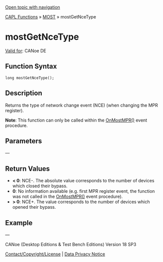 [Open topic with navigation](../../../../../CANoeDEFamily.htm#Topics/CAPLFunctions/MOST/Functions/CAPLfunctionMOSTGetNCEType.md)

[CAPL Functions](../../CAPLfunctions.md) » [MOST](../CAPLfunctionsMOSTOverview.md) » mostGetNceType

# mostGetNceType

[Valid for](../../../Shared/FeatureAvailability.md):  CANoe DE

## Function Syntax

```plaintext
long mostGetNceType();
```

## Description

Returns the type of network change event (NCE) (when changing the MPR register).

**Note**: This function can only be called within the [OnMostMPR()](../EventProcedures/CAPLfunctionOnMOSTMPR.md) event procedure.

## Parameters

—

## Return Values

- **< 0**: NCE-. The absolute value corresponds to the number of devices which closed their bypass.
- **0**: No information available (e.g. first MPR register event, the function was not called in the [OnMostMPR()](../EventProcedures/CAPLfunctionOnMOSTMPR.md) event procedure).
- **> 0**: NCE+. The value corresponds to the number of devices which opened their bypass.

## Example

—

CANoe (Desktop Editions & Test Bench Editions) Version 18 SP3

[Contact/Copyright/License](../../../Shared/ContactCopyrightLicense.md) | [Data Privacy Notice](https://www.vector.com/int/en/company/get-info/privacy-policy/)
